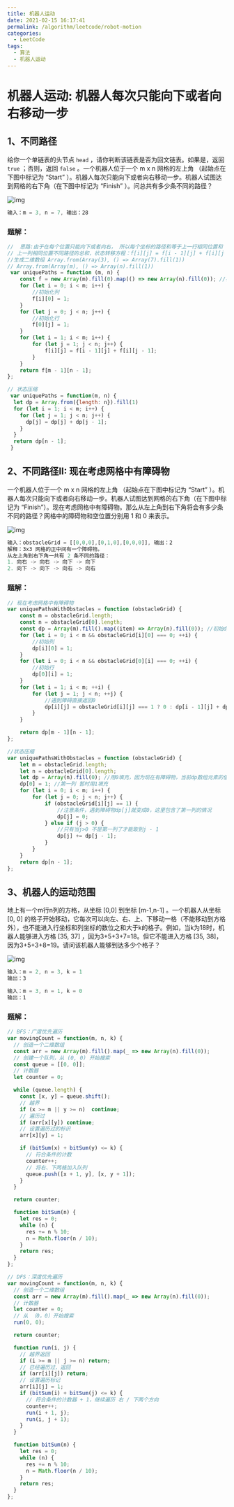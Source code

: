 ```yaml
---
title: 机器人运动
date: 2021-02-15 16:17:41
permalink: /algorithm/leetcode/robot-motion
categories:
  - LeetCode
tags:
  - 算法
  - 机器人运动
---
```

# 机器人运动: 机器人每次只能向下或者向右移动一步

## 1、不同路径

给你一个单链表的头节点 `head` ，请你判断该链表是否为回文链表。如果是，返回 `true` ；否则，返回 `false` 。一个机器人位于一个 m x n 网格的左上角 （起始点在下图中标记为 “Start” ）。机器人每次只能向下或者向右移动一步。机器人试图达到网格的右下角（在下图中标记为 “Finish” ）。问总共有多少条不同的路径？

![img](./images/algorithm/62.png)

```javascript
输入：m = 3, n = 7, 输出：28
```

### 题解：

```javascript
//  思路:由于在每个位置只能向下或者向右， 所以每个坐标的路径和等于上一行相同位置和
// 上一列相同位置不同路径的总和，状态转移方程：f[i][j] = f[i - 1][j] + f[i][j - 1];
//生成二维数组 Array.from(Array(3), () => Array(7).fill(1))
// Array.from(Array(m), () => Array(n).fill(1))
 var uniquePaths = function (m, n) {
    const f = new Array(m).fill(0).map(() => new Array(n).fill(0)); //初始dp数组
    for (let i = 0; i < m; i++) {
        //初始化列
        f[i][0] = 1;
    }
    for (let j = 0; j < n; j++) {
        //初始化行
        f[0][j] = 1;
    }
    for (let i = 1; i < m; i++) {
        for (let j = 1; j < n; j++) {
            f[i][j] = f[i - 1][j] + f[i][j - 1];
        }
    }
    return f[m - 1][n - 1];
};

// 状态压缩
 var uniquePaths = function(m, n) {
  let dp = Array.from({length: n}).fill(1)
  for (let i = 1; i < m; i++) {
    for (let j = 1; j < n; j++) {
      dp[j] = dp[j] + dp[j - 1];
    }
  }
  return dp[n - 1];
 }
```

## 2、不同路径II: 现在考虑网格中有障碍物

一个机器人位于一个 m x n 网格的左上角 （起始点在下图中标记为 “Start” ）。机器人每次只能向下或者向右移动一步。机器人试图达到网格的右下角（在下图中标记为 “Finish”）。现在考虑网格中有障碍物。那么从左上角到右下角将会有多少条不同的路径？网格中的障碍物和空位置分别用 1 和 0 来表示。

![img](./images/algorithm/63.png)

```javascript
输入：obstacleGrid = [[0,0,0],[0,1,0],[0,0,0]], 输出：2
解释：3x3 网格的正中间有一个障碍物。
从左上角到右下角一共有 2 条不同的路径：
1. 向右 -> 向右 -> 向下 -> 向下
2. 向下 -> 向下 -> 向右 -> 向右
```

### 题解：

```javascript
// 现在考虑网格中有障碍物
var uniquePathsWithObstacles = function (obstacleGrid) {
    const m = obstacleGrid.length;
    const n = obstacleGrid[0].length;
    const dp = Array(m).fill().map((item) => Array(n).fill(0)); //初始dp数组
    for (let i = 0; i < m && obstacleGrid[i][0] === 0; ++i) {
        //初始列
        dp[i][0] = 1;
    }
    for (let i = 0; i < n && obstacleGrid[0][i] === 0; ++i) {
        //初始行
        dp[0][i] = 1;
    }
    for (let i = 1; i < m; ++i) {
        for (let j = 1; j < n; ++j) {
            //遇到障碍直接返回0
            dp[i][j] = obstacleGrid[i][j] === 1 ? 0 : dp[i - 1][j] + dp[i][j - 1];
        }
    }

    return dp[m - 1][n - 1];
};

//状态压缩
var uniquePathsWithObstacles = function (obstacleGrid) {
    let m = obstacleGrid.length;
    let n = obstacleGrid[0].length;
    let dp = Array(n).fill(0); //用0填充，因为现在有障碍物，当前dp数组元素的值还和obstacleGrid[i][j]有关
    dp[0] = 1; //第一列 暂时用1填充
    for (let i = 0; i < m; i++) {
        for (let j = 0; j < n; j++) {
            if (obstacleGrid[i][j] == 1) {
                //注意条件，遇到障碍物dp[j]就变成0，这里包含了第一列的情况
                dp[j] = 0;
            } else if (j > 0) {
                //只有当j>0 不是第一列了才能取到j - 1
                dp[j] += dp[j - 1];
            }
        }
    }
    return dp[n - 1];
};
```

## 3、机器人的运动范围

地上有一个m行n列的方格，从坐标 [0,0] 到坐标 [m-1,n-1] 。一个机器人从坐标 [0, 0] 的格子开始移动，它每次可以向左、右、上、下移动一格（不能移动到方格外），也不能进入行坐标和列坐标的数位之和大于k的格子。例如，当k为18时，机器人能够进入方格 [35, 37] ，因为3+5+3+7=18。但它不能进入方格 [35, 38]，因为3+5+3+8=19。请问该机器人能够到达多少个格子？

![img](./images/algorithm/13.png)

```javascript
输入：m = 2, n = 3, k = 1
输出：3

输入：m = 3, n = 1, k = 0
输出：1
```

### 题解：

```javascript
// BFS：广度优先遍历
var movingCount = function(m, n, k) {
  // 创造一个二维数组
  const arr = new Array(m).fill().map(_ => new Array(n).fill(0));
  // 创建一个队列，从 (0, 0) 开始搜索
  const queue = [[0, 0]];
  // 计数器
  let counter = 0;

  while (queue.length) {
    const [x, y] = queue.shift();
    // 越界
    if (x >= m || y >= n)  continue;
    // 遍历过
    if (arr[x][y]) continue;
    // 设置遍历过的标识
    arr[x][y] = 1;

    if (bitSum(x) + bitSum(y) <= k) {
      // 符合条件的计数
      counter++;
      // 将右、下两格加入队列
      queue.push([x + 1, y], [x, y + 1]);
    }
  }

  return counter;

  function bitSum(n) {
    let res = 0;
    while (n) {
      res += n % 10;
      n = Math.floor(n / 10);
    }
    return res;
  }
};

// DFS：深度优先遍历
var movingCount = function(m, n, k) {
  // 创造一个二维数组
  const arr = new Array(m).fill().map(_ => new Array(n).fill(0));
  // 计数器
  let counter = 0;
  // 从 （0，0）开始搜索
  run(0, 0);

  return counter;

  function run(i, j) {
    // 越界返回
    if (i >= m || j >= n) return;
    // 已经遍历过，返回
    if (arr[i][j]) return;
    // 设置遍历标记
    arr[i][j] = 1;
    if (bitSum(i) + bitSum(j) <= k) {
      // 符合条件的计数器 + 1，继续遍历 右 / 下两个方向
      counter++;
      run(i + 1, j);
      run(i, j + 1);
    }
  }

  function bitSum(n) {
    let res = 0;
    while (n) {
      res += n % 10;
      n = Math.floor(n / 10);
    }
    return res;
  }
};
```
